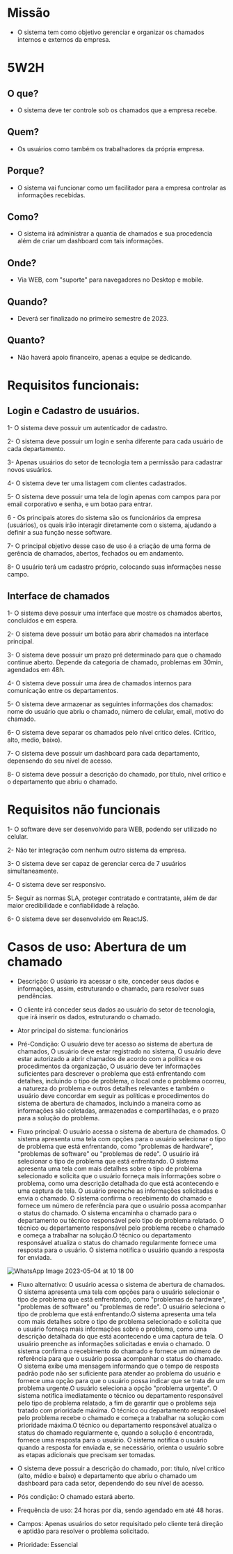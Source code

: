 # Missão

* O sistema tem como objetivo gerenciar e organizar os chamados internos e externos da empresa.

# 5W2H

## O que?

* O sistema deve ter controle sob os chamados que a empresa recebe.

## Quem?

* Os usuários como também os trabalhadores da própria empresa.

## Porque?

* O sistema vai funcionar como um facilitador para a empresa controlar as informações recebidas.

## Como?

* O sistema irá administrar a quantia de chamados e sua procedencia além de criar um dashboard com tais informações.

## Onde?

* Via WEB, com "suporte" para navegadores no Desktop e mobile.

## Quando?

* Deverá ser finalizado no primeiro semestre de 2023.

## Quanto?

* Não haverá apoio financeiro, apenas a equipe se dedicando.

# Requisitos funcionais:

## Login e Cadastro de usuários.

  1- O sistema deve possuir um autenticador de cadastro.
  
  2- O sistema deve possuir um login e senha diferente para cada usuário de cada departamento.
  
  3- Apenas usuários do setor de tecnologia tem a permissão para cadastrar novos usuários.
  
  4- O sistema deve ter uma listagem com clientes cadastrados.
  
  5- O sistema deve possuir uma tela de login apenas com campos para por email corporativo e senha, e um botao para entrar.
  
  6 - Os principais atores do sistema são os funcionários da empresa (usuários), os quais irão interagir diretamente com o sistema, ajudando a definir a sua função       nesse software.
  
  7- O principal objetivo desse caso de uso é a criação de uma forma de gerência de chamados, abertos, fechados ou em andamento.
  
  8- O usuário terá um cadastro próprio, colocando suas informações nesse campo. 
  
## Interface de chamados

  1- O sistema deve possuir uma interface que mostre os chamados abertos, concluidos e em espera.
  
  2- O sistema deve possuir um botão para abrir chamados na interface principal.
  
  3- O sistema deve possuir um prazo pré determinado para que o chamado continue aberto. Depende da categoria de chamado, problemas em 30min, agendados em 48h.
  
  4- O sistema deve possuir uma área de chamados internos para comunicação entre os departamentos.
  
  5- O sistema deve armazenar as seguintes informações dos chamados: nome do usuário que abriu o chamado, número de celular, email, motivo do chamado.
  
  6- O sistema deve separar os chamados pelo nível critico deles. (Critico, alto, medio, baixo).
  
  7- O sistema deve possuir um dashboard para cada departamento, depensendo do seu nível de acesso.
  
  8- O sistema deve possuir a descrição do chamado, por título, nível crítico e o departamento que abriu o chamado.

# Requisitos não funcionais

  1- O software deve ser desenvolvido para WEB, podendo ser utilizado no celular.

  2- Não ter integração com nenhum outro sistema da empresa.

  3- O sistema deve ser capaz de gerenciar cerca de 7 usuários simultaneamente.

  4- O sistema deve ser responsivo.

  5- Seguir as normas SLA, proteger contratado e contratante, além de dar maior credibilidade e confiabilidade à relação.

  6- O sistema deve ser desenvolvido em ReactJS.
  
  # Casos de uso: Abertura de um chamado
 
 - Descrição: O usúario ira acessar o site, conceder seus dados e informações, assim, estruturando o chamado, para resolver suas pendências.
  
 - O cliente irá conceder seus dados ao usuário do setor de tecnologia, que irá inserir os dados, estruturando o chamado.
  
 - Ator principal do sistema: funcionários
  
 - Pré-Condição: O usuário deve ter acesso ao sistema de abertura de chamados, O usuário deve estar registrado no sistema, O usuário deve estar autorizado a abrir chamados de acordo com a política e os procedimentos da organização, O usuário deve ter informações suficientes para descrever o problema que está enfrentando com detalhes, incluindo o tipo de problema, o local onde o problema ocorreu, a natureza do problema e outros detalhes relevantes e também o usuário deve concordar em seguir as políticas e procedimentos do sistema de abertura de chamados, incluindo a maneira como as informações são coletadas, armazenadas e compartilhadas, e o prazo para a solução do problema.
  
 - Fluxo principal: O usuário acessa o sistema de abertura de chamados. O sistema apresenta uma tela com opções para o usuário selecionar o tipo de problema que está enfrentando, como "problemas de hardware", "problemas de software" ou "problemas de rede". O usuário irá selecionar o tipo de problema que está enfrentando. O sistema apresenta uma tela com mais detalhes sobre o tipo de problema selecionado e solicita que o usuário forneça mais informações sobre o problema, como uma descrição detalhada do que está acontecendo e uma captura de tela. O usuário preenche as informações solicitadas e envia o chamado. O sistema confirma o recebimento do chamado e fornece um número de referência para que o usuário possa acompanhar o status do chamado. O sistema encaminha o chamado para o departamento ou técnico responsável pelo tipo de problema relatado. O técnico ou departamento responsável pelo problema recebe o chamado e começa a trabalhar na solução.O técnico ou departamento responsável atualiza o status do chamado regularmente fornece uma resposta para o usuário. O sistema notifica o usuário quando a resposta for enviada.

![WhatsApp Image 2023-05-04 at 10 18 00](https://user-images.githubusercontent.com/115193063/236216540-6ea67746-961d-4af8-8d5e-83ce234087b2.jpeg)
  
  - Fluxo alternativo: O usuário acessa o sistema de abertura de chamados. O sistema apresenta uma tela com opções para o usuário selecionar o tipo de problema que está enfrentando, como "problemas de hardware", "problemas de software" ou "problemas de rede". O usuário seleciona o tipo de problema que está enfrentando.O sistema apresenta uma tela com mais detalhes sobre o tipo de problema selecionado e solicita que o usuário forneça mais informações sobre o problema, como uma descrição detalhada do que está acontecendo e uma captura de tela. O usuário preenche as informações solicitadas e envia o chamado. O sistema confirma o recebimento do chamado e fornece um número de referência para que o usuário possa acompanhar o status do chamado. O sistema exibe uma mensagem informando que o tempo de resposta padrão pode não ser suficiente para atender ao problema do usuário e fornece uma opção para que o usuário possa indicar que se trata de um problema urgente.O usuário seleciona a opção "problema urgente". O sistema notifica imediatamente o técnico ou departamento responsável pelo tipo de problema relatado, a fim de garantir que o problema seja tratado com prioridade máxima. O técnico ou departamento responsável pelo problema recebe o chamado e começa a trabalhar na solução com prioridade máxima.O técnico ou departamento responsável atualiza o status do chamado regularmente e, quando a solução é encontrada, fornece uma resposta para o usuário. O sistema notifica o usuário quando a resposta for enviada e, se necessário, orienta o usuário sobre as etapas adicionais que precisam ser tomadas.
  
  - O sistema deve possuir a descrição do chamado, por: título, nível crítico (alto, médio e baixo) e departamento que abriu o chamado um dashboard para cada setor,     dependendo do seu nível de acesso.
  
  - Pós condição: O chamado estará aberto.
  
  - Frequência de uso: 24 horas por dia, sendo agendado em até 48 horas.
  
  - Campos: Apenas usuários do setor requisitado pelo cliente terá direção e aptidão para resolver o problema solicitado.
  
  - Prioridade: Essencial

